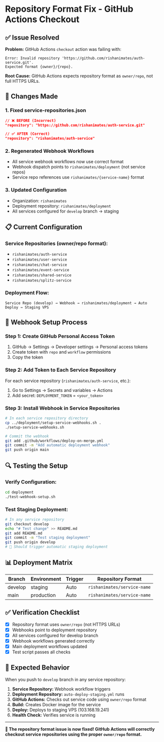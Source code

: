 # Repository Format Fix - GitHub Actions Checkout

## ✅ **Issue Resolved**

**Problem:** GitHub Actions `checkout` action was failing with:
```
Error: Invalid repository 'https://github.com/rishanimates/auth-service.git'. 
Expected format {owner}/{repo}.
```

**Root Cause:** GitHub Actions expects repository format as `owner/repo`, not full HTTPS URLs.

## 🔧 **Changes Made**

### 1. **Fixed service-repositories.json**
```json
// ❌ BEFORE (Incorrect)
"repository": "https://github.com/rishanimates/auth-service.git"

// ✅ AFTER (Correct)  
"repository": "rishanimates/auth-service"
```

### 2. **Regenerated Webhook Workflows**
- All service webhook workflows now use correct format
- Webhook dispatch points to `rishanimates/deployment` (not service repos)
- Service repo references use `rishanimates/{service-name}` format

### 3. **Updated Configuration**
- Organization: `rishanimates`
- Deployment repository: `rishanimates/deployment`
- All services configured for `develop` branch → staging

## 📋 **Current Configuration**

### Service Repositories (owner/repo format):
- `rishanimates/auth-service`
- `rishanimates/user-service` 
- `rishanimates/chat-service`
- `rishanimates/event-service`
- `rishanimates/shared-service`
- `rishanimates/splitz-service`

### Deployment Flow:
```
Service Repo (develop) → Webhook → rishanimates/deployment → Auto Deploy → Staging VPS
```

## 🚀 **Webhook Setup Process**

### Step 1: Create GitHub Personal Access Token
1. GitHub → Settings → Developer settings → Personal access tokens
2. Create token with `repo` and `workflow` permissions
3. Copy the token

### Step 2: Add Token to Each Service Repository
For each service repository (`rishanimates/auth-service`, etc.):
1. Go to Settings → Secrets and variables → Actions
2. Add secret: `DEPLOYMENT_TOKEN` = `<your_token>`

### Step 3: Install Webhook in Service Repositories
```bash
# In each service repository directory
cp ../deployment/setup-service-webhooks.sh .
./setup-service-webhooks.sh

# Commit the webhook
git add .github/workflows/deploy-on-merge.yml
git commit -m "Add automatic deployment webhook"
git push origin main
```

## 🔍 **Testing the Setup**

### Verify Configuration:
```bash
cd deployment
./test-webhook-setup.sh
```

### Test Staging Deployment:
```bash
# In any service repository
git checkout develop
echo "# Test change" >> README.md
git add README.md
git commit -m "Test staging deployment"
git push origin develop
# 🚀 Should trigger automatic staging deployment
```

## 📊 **Deployment Matrix**

| Branch | Environment | Trigger | Repository Format |
|--------|-------------|---------|------------------|
| develop | staging | Auto | `rishanimates/service-name` |
| main | production | Auto | `rishanimates/service-name` |

## ✅ **Verification Checklist**

- [x] Repository format uses `owner/repo` (not HTTPS URLs)
- [x] Webhooks point to deployment repository
- [x] All services configured for develop branch
- [x] Webhook workflows generated correctly
- [x] Main deployment workflows updated
- [x] Test script passes all checks

## 🎯 **Expected Behavior**

When you push to `develop` branch in any service repository:

1. **Service Repository:** Webhook workflow triggers
2. **Deployment Repository:** `auto-deploy-staging.yml` runs
3. **GitHub Actions:** Checks out service code using `owner/repo` format
4. **Build:** Creates Docker image for the service
5. **Deploy:** Deploys to staging VPS (103.168.19.241)
6. **Health Check:** Verifies service is running

---

**🎉 The repository format issue is now fixed! GitHub Actions will correctly checkout service repositories using the proper `owner/repo` format.**
